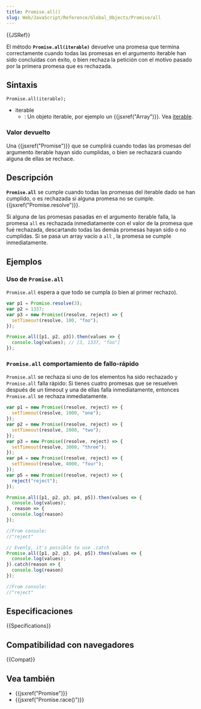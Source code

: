 ```yaml
---
title: Promise.all()
slug: Web/JavaScript/Reference/Global_Objects/Promise/all
---
```


{{JSRef}}

El método **`Promise.all(iterable)`** devuelve una promesa que termina correctamente cuando todas las promesas en el argumento iterable han sido concluídas con éxito, o bien rechaza la petición con el motivo pasado por la primera promesa que es rechazada.

## Sintaxis

```
Promise.all(iterable);
```

- iterable
  - : Un objeto iterable, por ejemplo un {{jsxref("Array")}}. Vea [iterable](/es/docs/Web/JavaScript/Guide/iterable).

### Valor devuelto

Una {{jsxref("Promise")}} que se cumplirá cuando todas las promesas del argumento iterable hayan sido cumplidas, o bien se rechazará cuando alguna de ellas se rechace.

## Descripción

**`Promise.all`** se cumple cuando todas las promesas del iterable dado se han cumplido, o es rechazada si alguna promesa no se cumple. {{jsxref("Promise.resolve")}}.

Si alguna de las promesas pasadas en el argumento iterable falla, la promesa `all` es rechazada inmediatamente con el valor de la promesa que fué rechazada, descartando todas las demás promesas hayan sido o no cumplidas. Si se pasa un array vacío a `all` , la promesa se cumple inmediatamente.

## Ejemplos

### Uso de `Promise.all`

`Promise.all` espera a que todo se cumpla (o bien al primer rechazo).

```js
var p1 = Promise.resolve(3);
var p2 = 1337;
var p3 = new Promise((resolve, reject) => {
  setTimeout(resolve, 100, "foo");
});

Promise.all([p1, p2, p3]).then(values => {
  console.log(values); // [3, 1337, "foo"]
});
```

### `Promise.all` comportamiento de fallo-rápido

`Promise.all` se rechaza si uno de los elementos ha sido rechazado y `Promise.all` falla rápido: Si tienes cuatro promesas que se resuelven después de un timeout y una de ellas falla inmediatamente, entonces `Promise.all` se rechaza inmediatamente.

```js
var p1 = new Promise((resolve, reject) => {
  setTimeout(resolve, 1000, "one");
});
var p2 = new Promise((resolve, reject) => {
  setTimeout(resolve, 2000, "two");
});
var p3 = new Promise((resolve, reject) => {
  setTimeout(resolve, 3000, "three");
});
var p4 = new Promise((resolve, reject) => {
  setTimeout(resolve, 4000, "four");
});
var p5 = new Promise((resolve, reject) => {
  reject("reject");
});

Promise.all([p1, p2, p3, p4, p5]).then(values => {
  console.log(values);
}, reason => {
  console.log(reason)
});

//From console:
//"reject"

// Evenly, it's possible to use .catch
Promise.all([p1, p2, p3, p4, p5]).then(values => {
  console.log(values);
}).catch(reason => {
  console.log(reason)
});

//From console:
//"reject"
```

## Especificaciones

{{Specifications}}

## Compatibilidad con navegadores

{{Compat}}

## Vea también

- {{jsxref("Promise")}}
- {{jsxref("Promise.race()")}}
